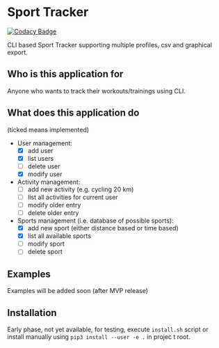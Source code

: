 # Sport Tracker

[![Codacy Badge](https://api.codacy.com/project/badge/Grade/9eb24f3d39c64e049d5aefbc98dd6f13)](https://app.codacy.com/app/miskopo/sport-tracker?utm_source=github.com&utm_medium=referral&utm_content=cathelyn/sport-tracker&utm_campaign=Badge_Grade_Dashboard)

CLI based Sport Tracker supporting multiple profiles, csv and graphical export.

## Who is this application for
Anyone who wants to track their workouts/trainings using CLI.

## What does this application do
(ticked means implemented)
- User management:
    - [x] add user
    - [x] list users
    - [ ] delete user
    - [x] modify user
- Activity management:
    - [ ] add new activity (e.g. cycling 20 km)
    - [ ] list all activities for current user
    - [ ] modify older entry
    - [ ] delete older entry
- Sports management (i.e. database of possible sports):
    - [x] add new sport (either distance based or time based)
    - [x] list all available sports
    - [ ] modify sport
    - [ ] delete sport
    
 ## Examples
 Examples will be added soon (after MVP release)
 
 ## Installation
Early phase, not yet available, for testing, execute `install.sh` script or 
install manually using `pip3 install --user -e .` in projec t root.
